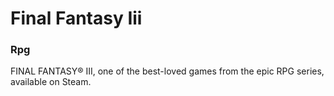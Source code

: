# Final Fantasy Iii

### Rpg

FINAL FANTASY® III, one of the best-loved games from the epic RPG series, available on Steam.